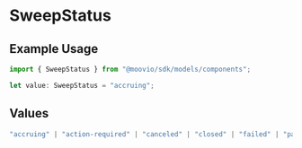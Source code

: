 # SweepStatus

## Example Usage

```typescript
import { SweepStatus } from "@moovio/sdk/models/components";

let value: SweepStatus = "accruing";
```

## Values

```typescript
"accruing" | "action-required" | "canceled" | "closed" | "failed" | "paid"
```